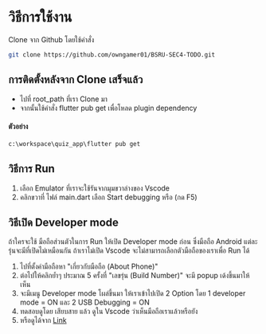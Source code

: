 # วิธีการใช้งาน

Clone จาก Github โดยใช้คำสั่ง

```bash
git clone https://github.com/owngamer01/BSRU-SEC4-TODO.git
```

## การติดตั้งหลังจาก Clone เสร็จแล้ว

- ไปที่ root_path ที่เรา Clone มา
- จากนั้นใช้คำสั่ง flutter pub get เพื่อโหลด plugin dependency

#### ตัวอย่าง
```bash
c:\workspace\quiz_app\flutter pub get
```

## วิธีการ Run
1. เลือก Emulator ที่เราจะใช้รันจากมุมขวาล่างของ Vscode
2. คลิกขวาที่ ไฟล์ main.dart เลือก Start debugging หรือ (กด F5)



## วิธีเปิด Developer mode
 ถ้าใครจะใช้ มือถือส่วนตัวในการ Run ให้เปิด Developer mode ก่อน ซึ่งมือถือ Android แต่ละรุ่นจะมีที่เปิดไม่เหมือนกัน ถ้าเราไม่เปิด Vscode จะไม่สามารถเลือกตัวมือถือของเราเพื่อ Run ได้

1. ไปที่ตั้งค่ามือถือหา "เกี่ยวกับมือถือ (About Phone)"
2. ต่อไปให้คลิกย้ำๆ ประมาณ 5 ครั้งที่ "เลขรุ่น (Build Number)" จะมี popup เด้งขึ้นมาให้เห็น
3. จะมีเมนู Developer mode โผล่ขึ้นมา ให้เราเข้าไปเปิด 2 Option โดย 1 developer mode = ON และ 2 USB Debugging = ON
4. ทดสอบดูโดย เสียบสาย แล้ว ดูใน Vscode ว่าเห็นมือถือเราแล้วหรือยัง
5. หรือดูได้จาก [Link](https://www.youtube.com/watch?v=ohaH2BRTXDM)
